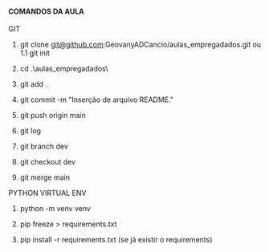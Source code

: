 #### COMANDOS DA AULA

GIT

1. git clone git@github.com:GeovanyADCancio/aulas_empregadados.git ou 1.1 git init

2. cd .\aulas_empregadados\ 

3. git add .

4. git commit -m "Inserção de arquivo README."

5. git push origin main

6. git log

7. git branch dev

8. git checkout dev

9. git merge main

PYTHON VIRTUAL ENV

1. python -m venv venv

2. pip freeze > requirements.txt

3. pip install -r requirements.txt (se já existir o requirements)
